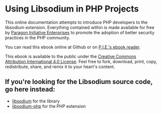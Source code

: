 # Using Libsodium in PHP Projects

This online documentation attempts to introduce PHP developers to the libsodium
extension. Everything contained within is made available for free by [Paragon Initiative Enterprises](https://paragonie.com)
to promote the adoption of better security practices in the PHP community.

You can read this ebook online at Github or on [P.I.E.'s ebook reader](https://paragonie.com/book/pecl-libsodium).

This ebook is available to the public under the [Creative Commons Attribution International 4.0 License](https://creativecommons.org/licenses/by/4.0).
Feel free to fork, download, print, copy, redistribute, share, and remix it to
your heart's content.

## If you're looking for the Libsodium source code, go here instead:

* [libsodium](https://github.com/jedisct1/libsodium) for the library
* [libsodium-php](https://github.com/jedisct1/libsodium-php) for the PHP extension
